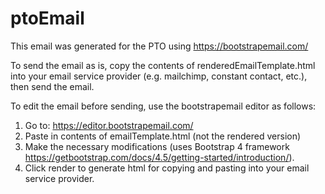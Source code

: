 # ptoEmail

This email was generated for the PTO using https://bootstrapemail.com/

To send the email as is, copy the contents of renderedEmailTemplate.html into your email service provider (e.g. mailchimp, constant contact, etc.), then send the email.

To edit the email before sending, use the bootstrapemail editor as follows:

1. Go to:  https://editor.bootstrapemail.com/
2. Paste in contents of emailTemplate.html (not the rendered version)
3. Make the necessary modifications (uses Bootstrap 4 framework https://getbootstrap.com/docs/4.5/getting-started/introduction/).
4. Click render to generate html for copying and pasting into your email service provider. 


